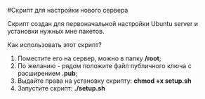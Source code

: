 #Скрипт для настройки нового сервера

Скрипт создан для первоначальной настройки Ubuntu server и установки нужных мне пакетов.

Как использовать этот скрипт?
1. Поместите его на сервер, можно в папку **/root**;
2. По желанию - рядом положите файл публичного ключа с расширением **.pub**;
3. Выдайте права на установку скрипту: **chmod +x setup.sh**
4. Запустите скрипт: **./setup.sh**
